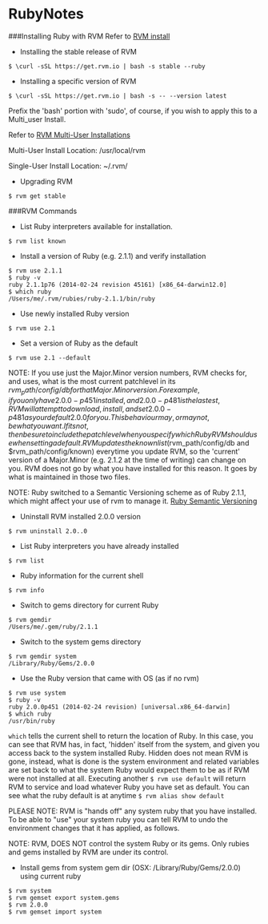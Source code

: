 # RubyNotes

###Installing Ruby with RVM
Refer to [RVM install](https://rvm.io/rvm/install)

* Installing the stable release of RVM

```$ \curl -sSL https://get.rvm.io | bash -s stable --ruby```

* Installing a specific version of RVM

```$ \curl -sSL https://get.rvm.io | bash -s -- --version latest```

Prefix the 'bash' portion with 'sudo', of course, if you wish to apply this to a Multi_user Install.

Refer to [RVM Multi-User Installations](https://rvm.io/support/troubleshooting#sudo)

Multi-User Install Location: /usr/local/rvm

Single-User Install Location: ~/.rvm/

* Upgrading RVM

```$ rvm get stable```

###RVM Commands
* List Ruby interpreters available for installation.

```$ rvm list known```

* Install a version of Ruby (e.g. 2.1.1) and verify installation

```
$ rvm use 2.1.1
$ ruby -v
ruby 2.1.1p76 (2014-02-24 revision 45161) [x86_64-darwin12.0]
$ which ruby
/Users/me/.rvm/rubies/ruby-2.1.1/bin/ruby
```

* Use newly installed Ruby version

```$ rvm use 2.1```

* Set a version of Ruby as the default

```$ rvm use 2.1 --default```



NOTE: If you use just the Major.Minor version numbers, RVM checks for, and uses, 
what is the most current patchlevel in its $rvm_path/config/db for that Major.Minor version. 
For example, if you only have 2.0.0-p451 installed, and 2.0.0-p481 is the lastest, 
RVM will attempt to download, install, and set 2.0.0-p481 as your default 2.0.0 for you. 
This behaviour may, or may not, be what you want. 
If its not, then be sure to include the patch level when you specify which Ruby RVM should 
use when setting a default. RVM updates the known list ($rvm_path/config/db 
and $rvm_path/config/known) everytime you update RVM, so the 'current' version of a 
Major.Minor (e.g. 2.1.2 at the time of writing) can change on you. 
RVM does not go by what you have installed for this reason. It goes by what is 
maintained in those two files.

NOTE: Ruby switched to a Semantic Versioning scheme as of Ruby 2.1.1, which might 
affect your use of rvm to manage it.
[Ruby Semantic Versioning](https://www.ruby-lang.org/en/news/2013/12/21/ruby-version-policy-changes-with-2-1-0/)

* Uninstall RVM installed 2.0.0 version

```$ rvm uninstall 2.0..0```

* List Ruby interpreters you have already installed

```$ rvm list```

* Ruby information for the current shell

```$ rvm info```

* Switch to gems directory for current Ruby

```
$ rvm gemdir
/Users/me/.gem/ruby/2.1.1
```

* Switch to the system gems directory

```
$ rvm gemdir system
/Library/Ruby/Gems/2.0.0
```

* Use the Ruby version that came with OS (as if no rvm)

```
$ rvm use system
$ ruby -v
ruby 2.0.0p451 (2014-02-24 revision) [universal.x86_64-darwin]
$ which ruby
/usr/bin/ruby
```

```which``` tells the current shell to return the location of Ruby. In this case, you can see that RVM 
has, in fact, 'hidden' itself from the system, and given you access back to the system 
installed Ruby. Hidden does not mean RVM is gone, instead, what is done is the system 
environment and related variables are set back to what the system Ruby would expect them 
to be as if RVM were not installed at all.
Executing another ```$ rvm use default``` will return RVM to service and load whatever Ruby
you have set as default. You can see what the ruby default is at anytime ```$ rvm alias show default```

PLEASE NOTE: RVM is "hands off" any system ruby that you have installed. To be able to "use" your system ruby you 
can tell RVM to undo the environment changes that it has applied, as follows.


NOTE: RVM, DOES NOT control the system Ruby or its gems. Only rubies and gems installed by RVM
are under its control.

* Install gems from system gem dir (OSX: /Library/Ruby/Gems/2.0.0) using current ruby

```
$ rvm system
$ rvm gemset export system.gems
$ rvm 2.0.0
$ rvm gemset import system
```


